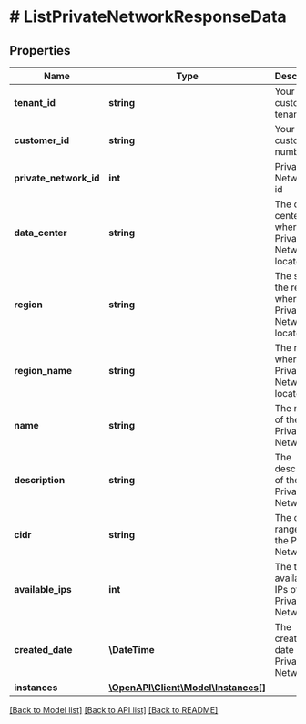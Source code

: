 # # ListPrivateNetworkResponseData

## Properties

Name | Type | Description | Notes
------------ | ------------- | ------------- | -------------
**tenant_id** | **string** | Your customer tenant id |
**customer_id** | **string** | Your customer number |
**private_network_id** | **int** | Private Network&#39;s id |
**data_center** | **string** | The data center where your Private Network is located |
**region** | **string** | The slug of the region where your Private Network is located |
**region_name** | **string** | The region where your Private Network is located |
**name** | **string** | The name of the Private Network |
**description** | **string** | The description of the Private Network |
**cidr** | **string** | The cidr range of the Private Network |
**available_ips** | **int** | The total available IPs of the Private Network |
**created_date** | **\DateTime** | The creation date of the Private Network |
**instances** | [**\OpenAPI\Client\Model\Instances[]**](Instances.md) |  |

[[Back to Model list]](../../README.md#models) [[Back to API list]](../../README.md#endpoints) [[Back to README]](../../README.md)
